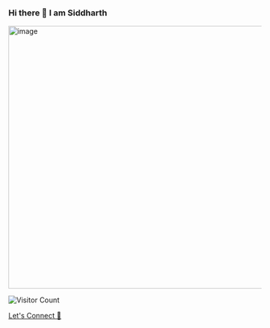 ### Hi there 👋 I am Siddharth


<img width="523" alt="image" src="https://user-images.githubusercontent.com/66620788/180738137-1a34f8b5-1235-492b-996e-b8236b28294b.png">

![Visitor Count](https://profile-counter.glitch.me/siddharth-sable/count.svg)

[Let's Connect 🚀](https://shor.by/EpUD)
